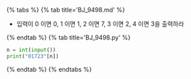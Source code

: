 {% tabs %}
{% tab title='BJ_9498.md' %}

* 입력이 0 이면 0, 1 이면 1, 2 이면 7, 3 이면 2, 4 이면 3을 출력하라

{% endtab %}
{% tab title='BJ_9498.py' %}

```py
n = int(input())
print("01723"[n])
```

{% endtab %}
{% endtabs %}